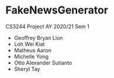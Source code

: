 # FakeNewsGenerator

CS3244 Project AY 2020/21 Sem 1

- Geoffrey Bryan Lion
- Loh Wei Kiat
- Matheus Aaron
- Michelle Yong
- Otto Alexander Sutianto
- Sheryl Tay

